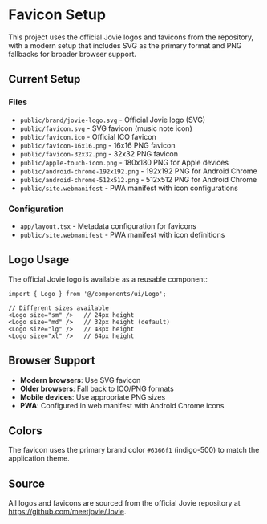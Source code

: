 # Favicon Setup

This project uses the official Jovie logos and favicons from the repository, with a modern setup that includes SVG as the primary format and PNG fallbacks for broader browser support.

## Current Setup

### Files

- `public/brand/jovie-logo.svg` - Official Jovie logo (SVG)
- `public/favicon.svg` - SVG favicon (music note icon)
- `public/favicon.ico` - Official ICO favicon
- `public/favicon-16x16.png` - 16x16 PNG favicon
- `public/favicon-32x32.png` - 32x32 PNG favicon
- `public/apple-touch-icon.png` - 180x180 PNG for Apple devices
- `public/android-chrome-192x192.png` - 192x192 PNG for Android Chrome
- `public/android-chrome-512x512.png` - 512x512 PNG for Android Chrome
- `public/site.webmanifest` - PWA manifest with icon configurations

### Configuration

- `app/layout.tsx` - Metadata configuration for favicons
- `public/site.webmanifest` - PWA manifest with icon definitions

## Logo Usage

The official Jovie logo is available as a reusable component:

```tsx
import { Logo } from '@/components/ui/Logo';

// Different sizes available
<Logo size="sm" />   // 24px height
<Logo size="md" />   // 32px height (default)
<Logo size="lg" />   // 48px height
<Logo size="xl" />   // 64px height
```

## Browser Support

- **Modern browsers**: Use SVG favicon
- **Older browsers**: Fall back to ICO/PNG formats
- **Mobile devices**: Use appropriate PNG sizes
- **PWA**: Configured in web manifest with Android Chrome icons

## Colors

The favicon uses the primary brand color `#6366f1` (indigo-500) to match the application theme.

## Source

All logos and favicons are sourced from the official Jovie repository at https://github.com/meetjovie/Jovie.
